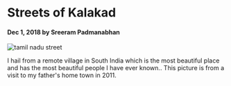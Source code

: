# Streets of Kalakad

#### Dec 1, 2018 by Sreeram Padmanabhan

![tamil nadu street](https://scontent-lht6-1.cdninstagram.com/vp/b8e375c0e8f52840bd34c8c247b7efe1/5C8D8AEF/t51.2885-15/sh0.08/e35/s640x640/44858287_343736432843242_9215033066859407487_n.jpg "tamil nadu streets")

I hail from a remote village in South India which is the most beautiful place and has the most beautiful people I have ever known.. This picture is from a visit to my father's home town in 2011.

